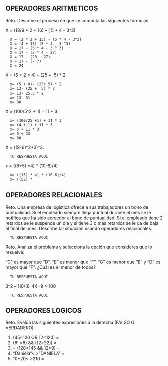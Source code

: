 ## OPERADORES ARITMETICOS
Reto. Describe el proceso en que se computa las siguientes fórmulas.

X = (18/9 * 2 + 16) – ( 5 * 4 – 3^3)

      X = (2 * 2 + 13) - (5 * 4 - 3^3)
      X = (4 + 13)-(5 * 4 - 3 ^3)
      X = 17 - (5 * 4 - 3 ^ 3)
      X = 17 - (5 * 4 - 27)
      X = 17 - (20 - 27)
      X = 17 - (- 7)
      X = 24

X = (5 + 2 * 4) – (25 +. 5) * 2

      x= (5 + 8)- (25+ 5) * 2
      x= 13- (25 +. 5) * 2
      x= 13- 25.5 * 2
      x= 13- 51
      x= 38
     
X = (100/5^2 + 1) + 11 * 3

      x= (100/25 +1) + 11 * 3
      x= (4 + 1) + 11 * 3
      x= 5 + 11 * 3
      x= 5 + 33
      x= 38

X = ((8-6)^2*3)^3.

      TU RESPUESTA AQUI

x = ((8+5) *4) * (10-6)/4) 

      x= ((13) * 4) * (10-6)/4)
      x= ((52) *

## OPERADORES RELACIONALES
Reto. Una empresa de logística ofrece a sus trabajadores un bono de
puntualidad. Si el empleado siempre llega puntual durante el mes se le
notifica que ha sido acreedor al bono de puntualidad. Si el empleado tiene
2 retardos se le suspende un día y si tiene 3 o más retardos se le da de
baja al final del mes. Describe tal situación usando operadores
relacionales.

      TU RESPUESTA AQUI

Reto. Analiza el problema y selecciona la opción que consideres que lo
resuelve:

“C” es mayor que “D”. “E” es menor que “F”. “G” es menor que “E” y “D” es
mayor que “F”. ¿Cuál es el menor de todos?

      TU RESPUESTA AQUI

3^2 – (10/(8-4))+9 > 100 

      TU RESPUESTA AQUI

## OPERADORES LOGICOS
Reto. Evalúa las siguientes expresiones a la derecha (FALSO O VERDADERO).
1) (45<120 OR 12<120) =
2) (6! =6) && (12>22)) =
3) ¬ (128<145 && 12>9) =
4) “Daniela”< >”DANIELA” =
5) 10*20< >210 =
